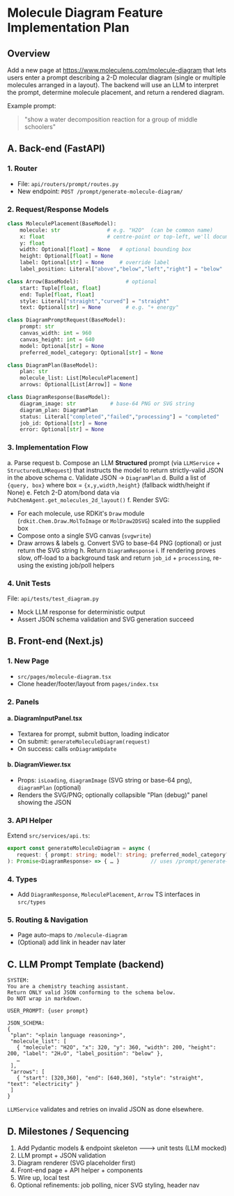 # Molecule Diagram Feature Implementation Plan

## Overview
Add a new page at https://www.moleculens.com/molecule-diagram that lets users enter a prompt describing a 2-D molecular diagram (single or multiple molecules arranged in a layout). The backend will use an LLM to interpret the prompt, determine molecule placement, and return a rendered diagram.

Example prompt:
> "show a water decomposition reaction for a group of middle schoolers"

## A. Back-end (FastAPI)

### 1. Router
- File: `api/routers/prompt/routes.py`
- New endpoint: `POST /prompt/generate-molecule-diagram/`

### 2. Request/Response Models
```python
class MoleculePlacement(BaseModel):
    molecule: str               # e.g. "H2O"  (can be common name)
    x: float                    # centre-point or top-left, we'll document
    y: float
    width: Optional[float] = None   # optional bounding box
    height: Optional[float] = None
    label: Optional[str] = None     # override label
    label_position: Literal["above","below","left","right"] = "below"

class Arrow(BaseModel):               # optional
    start: Tuple[float, float]
    end: Tuple[float, float]
    style: Literal["straight","curved"] = "straight"
    text: Optional[str] = None        # e.g. "+ energy"

class DiagramPromptRequest(BaseModel):
    prompt: str
    canvas_width: int = 960
    canvas_height: int = 640
    model: Optional[str] = None
    preferred_model_category: Optional[str] = None

class DiagramPlan(BaseModel):
    plan: str
    molecule_list: List[MoleculePlacement]
    arrows: Optional[List[Arrow]] = None

class DiagramResponse(BaseModel):
    diagram_image: str           # base-64 PNG or SVG string
    diagram_plan: DiagramPlan
    status: Literal["completed","failed","processing"] = "completed"
    job_id: Optional[str] = None
    error: Optional[str] = None
```

### 3. Implementation Flow
a. Parse request
b. Compose an LLM **Structured** prompt (via `LLMService` + `StructuredLLMRequest`) that instructs the model to return strictly-valid JSON in the above schema
c. Validate JSON → `DiagramPlan`
d. Build a list of `{query, box}` where box = `{x,y,width,height}` (fallback width/height if None)
e. Fetch 2-D atom/bond data via `PubChemAgent.get_molecules_2d_layout()`
f. Render SVG:
   - For each molecule, use RDKit's `Draw` module (`rdkit.Chem.Draw.MolToImage` or `MolDraw2DSVG`) scaled into the supplied box
   - Compose onto a single SVG canvas (`svgwrite`)
   - Draw arrows & labels
g. Convert SVG to base-64 PNG (optional) or just return the SVG string
h. Return `DiagramResponse`
i. If rendering proves slow, off-load to a background task and return `job_id` + `processing`, re-using the existing job/poll helpers

### 4. Unit Tests
File: `api/tests/test_diagram.py`
- Mock LLM response for deterministic output
- Assert JSON schema validation and SVG generation succeed

## B. Front-end (Next.js)

### 1. New Page
- `src/pages/molecule-diagram.tsx`
- Clone header/footer/layout from `pages/index.tsx`

### 2. Panels

#### a. DiagramInputPanel.tsx
- Textarea for prompt, submit button, loading indicator
- On submit: `generateMoleculeDiagram(request)`
- On success: calls `onDiagramUpdate`

#### b. DiagramViewer.tsx
- Props: `isLoading`, `diagramImage` (SVG string or base-64 png), `diagramPlan` (optional)
- Renders the SVG/PNG; optionally collapsible "Plan (debug)" panel showing the JSON

### 3. API Helper
Extend `src/services/api.ts`:
```typescript
export const generateMoleculeDiagram = async (
   request: { prompt: string; model?: string; preferred_model_category?: string; }
): Promise<DiagramResponse> => { … }          // uses /prompt/generate-molecule-diagram/
```

### 4. Types
- Add `DiagramResponse`, `MoleculePlacement`, `Arrow` TS interfaces in `src/types`

### 5. Routing & Navigation
- Page auto-maps to `/molecule-diagram`
- (Optional) add link in header nav later

## C. LLM Prompt Template (backend)

```
SYSTEM:
You are a chemistry teaching assistant.
Return ONLY valid JSON conforming to the schema below.
Do NOT wrap in markdown.

USER_PROMPT: {user prompt}

JSON_SCHEMA:
{
 "plan": "<plain language reasoning>",
 "molecule_list": [
   { "molecule": "H2O", "x": 320, "y": 360, "width": 200, "height": 200, "label": "2H₂O", "label_position": "below" },
   …
 ],
 "arrows": [
   { "start": [320,360], "end": [640,360], "style": "straight", "text": "electricity" }
 ]
}
```

`LLMService` validates and retries on invalid JSON as done elsewhere.

## D. Milestones / Sequencing

1. Add Pydantic models & endpoint skeleton 🡒 unit tests (LLM mocked)
2. LLM prompt + JSON validation
3. Diagram renderer (SVG placeholder first)
4. Front-end page + API helper + components
5. Wire up, local test
6. Optional refinements: job polling, nicer SVG styling, header nav
